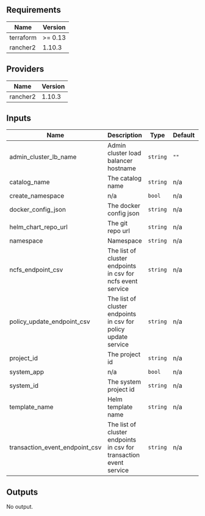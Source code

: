 ## Requirements

| Name | Version |
|------|---------|
| terraform | >= 0.13 |
| rancher2 | 1.10.3 |

## Providers

| Name | Version |
|------|---------|
| rancher2 | 1.10.3 |

## Inputs

| Name | Description | Type | Default | Required |
|------|-------------|------|---------|:--------:|
| admin\_cluster\_lb\_name | Admin cluster load balancer hostname | `string` | `""` | no |
| catalog\_name | The catalog name | `string` | n/a | yes |
| create\_namespace | n/a | `bool` | n/a | yes |
| docker\_config\_json | The docker config json | `string` | n/a | yes |
| helm\_chart\_repo\_url | The git repo url | `string` | n/a | yes |
| namespace | Namespace | `string` | n/a | yes |
| ncfs\_endpoint\_csv | The list of cluster endpoints in csv for ncfs event service | `string` | n/a | yes |
| policy\_update\_endpoint\_csv | The list of cluster endpoints in csv for policy update service | `string` | n/a | yes |
| project\_id | The project id | `string` | n/a | yes |
| system\_app | n/a | `bool` | n/a | yes |
| system\_id | The system project id | `string` | n/a | yes |
| template\_name | Helm template name | `string` | n/a | yes |
| transaction\_event\_endpoint\_csv | The list of cluster endpoints in csv for transaction event service | `string` | n/a | yes |

## Outputs

No output.

